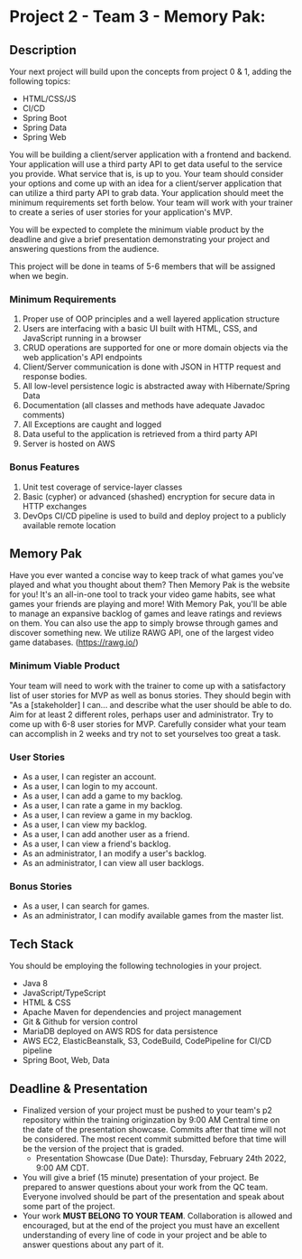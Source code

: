 # Project 2 - Team 3 - Memory Pak:

## Description

Your next project will build upon the concepts from project 0 & 1, adding the following topics:
 - HTML/CSS/JS
 - CI/CD
 - Spring Boot
 - Spring Data
 - Spring Web

You will be building a client/server application with a frontend and backend. Your application will use a third party API to get data useful to the service you provide. What service that is, is up to you. Your team should consider your options and come up with an idea for a client/server application that can utilize a third party API to grab data. Your application should meet the minimum requirements set forth below. Your team will work with your trainer to create a series of user stories for your application's MVP.
  
You will be expected to complete the minimum viable product by the deadline and give a brief presentation demonstrating your project and answering questions from the audience.

This project will be done in teams of 5-6 members that will be assigned when we begin.

### Minimum Requirements
1. Proper use of OOP principles and a well layered application structure
2. Users are interfacing with a basic UI built with HTML, CSS, and JavaScript running in a browser
4. CRUD operations are supported for one or more domain objects via the web application's API endpoints
5. Client/Server communication is done with JSON in HTTP request and response bodies.
6. All low-level persistence logic is abstracted away with Hibernate/Spring Data
7. Documentation (all classes and methods have adequate Javadoc comments)
8. All Exceptions are caught and logged
9. Data useful to the application is retrieved from a third party API
10. Server is hosted on AWS


### Bonus Features
1. Unit test coverage of service-layer classes
2. Basic (cypher) or advanced (shashed) encryption for secure data in HTTP exchanges
3. DevOps CI/CD pipeline is used to build and deploy project to a publicly available remote location

## Memory Pak
Have you ever wanted a concise way to keep track of what games you've played and what you thought about them? Then Memory Pak is the website for you! It's an all-in-one tool to track your video game habits, see what games your friends are playing and more! With Memory Pak, you'll be able to manage an expansive backlog of games and leave ratings and reviews on them. You can also use the app to simply browse through games and discover something new. We utilize RAWG API, one of the largest video game databases. (https://rawg.io/)

### Minimum Viable Product
Your team will need to work with the trainer to come up with a satisfactory list of user stories for MVP as well as bonus stories. They should begin with "As a [stakeholder] I can... and describe what the user should be able to do. Aim for at least 2 different roles, perhaps user and administrator. Try to come up with 6-8 user stories for MVP. Carefully consider what your team can accomplish in 2 weeks and try not to set yourselves too great a task.

### User Stories
* As a user, I can register an account.
* As a user, I can login to my account.
* As a user, I can add a game to my backlog.
* As a user, I can rate a game in my backlog.
* As a user, I can review a game in my backlog.
* As a user, I can view my backlog.
* As a user, I can add another user as a friend.
* As a user, I can view a friend's backlog.
* As an administrator, I an modify a user's backlog.
* As an administrator, I can view all user backlogs.

### Bonus Stories
* As a user, I can search for games.
* As an administrator, I can modify available games from the master list.

## Tech Stack
You should be employing the following technologies in your project.
 - Java 8
 - JavaScript/TypeScript
 - HTML & CSS
 - Apache Maven for dependencies and project management
 - Git & Github for version control
 - MariaDB deployed on AWS RDS for data persistence
 - AWS EC2, ElasticBeanstalk, S3, CodeBuild, CodePipeline for CI/CD pipeline
 - Spring Boot, Web, Data

## Deadline & Presentation
 - Finalized version of your project must be pushed to your team's p2 repository within the training originzation by 9:00 AM Central time on the date of the presentation showcase. Commits after that time will not be considered. The most recent commit submitted before that time will be the version of the project that is graded.
   - Presentation Showcase (Due Date): Thursday, February 24th 2022, 9:00 AM CDT.
 - You will give a brief (15 minute) presentation of your project. Be prepared to answer questions about your work from the QC team. Everyone involved should be part of the presentation and speak about some part of the project.
 - Your work **MUST BELONG TO YOUR TEAM**. Collaboration is allowed and encouraged, but at the end of the project you must have an excellent understanding of every line of code in your project and be able to answer questions about any part of it.
